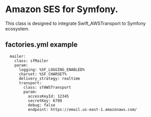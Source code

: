 # Amazon SES for Symfony.

This class is designed to integrate Swift_AWSTransport to Symfony ecosystem.

## factories.yml example

      mailer:
        class: sfMailer
        param:
          logging: %SF_LOGGING_ENABLED%
          charset: %SF_CHARSET%
          delivery_strategy: realtime
          transport:
            class: sfAWSTransport
            param:
              accessKeyId: 12345
              secretKey: 6789
              debug: false
              endpoint: https://email.us-east-1.amazonaws.com/


